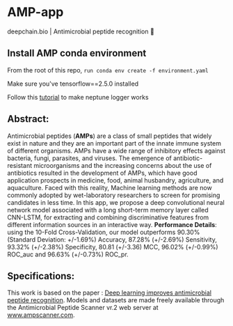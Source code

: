 
# AMP-app
deepchain.bio | Antimicrobial peptide recognition 🦠

## Install AMP conda environment

From the root of this repo, ```run conda env create -f environment.yaml```

Make sure you've tensorflow==2.5.0 installed

Follow this [tutorial](https://docs.neptune.ai/integrations-and-supported-tools/model-training/tensorflow-keras#step-5-monitor-your-tensorflow-keras-training-in-neptune) to make neptune logger works

## Abstract: 

Antimicrobial peptides (__AMPs__) are a class of small peptides that widely exist in nature and they are an important part of the innate immune system of different organisms. AMPs have a wide range of inhibitory effects against bacteria, fungi, parasites, and viruses. The emergence of antibiotic-resistant microorganisms and the increasing concerns about the use of antibiotics resulted in the development of AMPs, which have good application prospects in medicine, food, animal husbandry, agriculture, and aquaculture. Faced with this reality, Machine learning methods are now commonly adopted by wet-laboratory researchers to screen for promising candidates in less time. In this app, we propose a deep convolutional neural network model associated with a long short-term memory layer called CNN-LSTM, for extracting and combining discriminative features from different information sources in an interactive way. 
__Performance Details__: using the 10-Fold Cross-Validation, our model outperforms 90.30% (Standard Deviation: +/-1.69%) Accuracy, 87.28% (+/-2.69%) Sensitivity, 93.32% (+/-2.38%) Specificity, 80.81 (+/-3.36) MCC,  96.02% (+/-0.99%) ROC_auc and 96.63% (+/-0.73%) ROC_pr.


## Specifications:

This work is based on the paper : [Deep learning improves antimicrobial peptide recognition](https://academic.oup.com/bioinformatics/article/34/16/2740/4953367).  Models and datasets are made freely available through the Antimicrobial Peptide Scanner vr.2 web server at www.ampscanner.com.



